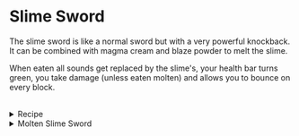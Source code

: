 # Slime Sword
The slime sword is like a normal sword but with a very powerful knockback.
It can be combined with magma cream and blaze powder to melt the slime.

When eaten all sounds get replaced by the slime's, your health bar turns green, you take damage (unless eaten molten) and allows you to bounce on every block. 
<br></br>
<details>
  <summary>Recipe</summary>
  <img src="https://github.com/TheDreamer123/When-The-Sword-Is-Sus/blob/1.19/documentation/images/slime_sword.png?raw=true" alt="Slime Sword" align="center">
</details>

<details>
  <summary>Molten Slime Sword</summary>
  The molten variant doesn't damage the player when eaten.
  <br></br>
  It stays molten for a minute and a half.
  <br></br>
  <details>
    <summary>Recipe</summary>
    <img src="https://github.com/TheDreamer123/When-The-Sword-Is-Sus/blob/1.19/documentation/images/molten_slime_sword.png?raw=true" alt="Molten Slime Sword" align="center">
    <br></br>
    The recipe is shapeless!
  </details>
</details>
